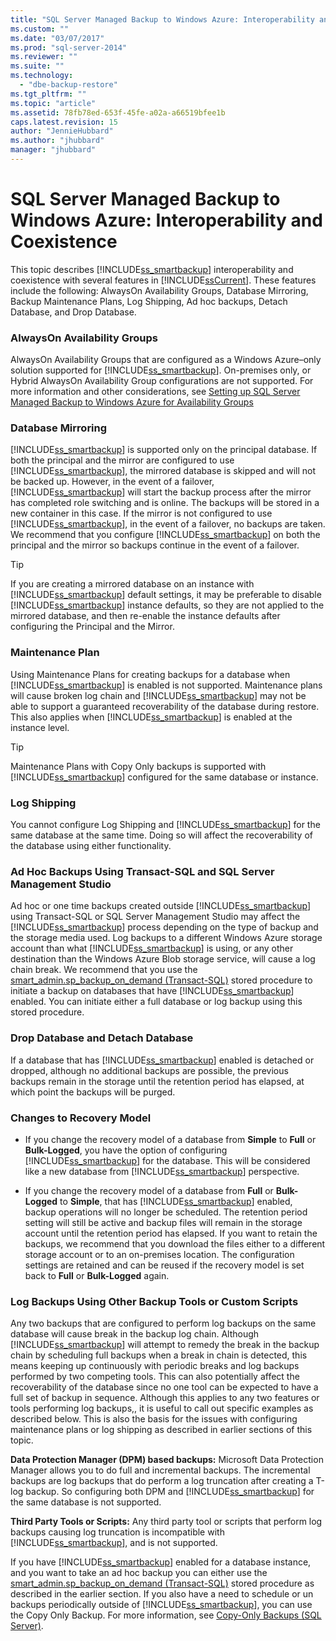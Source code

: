 ```yaml
---
title: "SQL Server Managed Backup to Windows Azure: Interoperability and Coexistence | Microsoft Docs"
ms.custom: ""
ms.date: "03/07/2017"
ms.prod: "sql-server-2014"
ms.reviewer: ""
ms.suite: ""
ms.technology: 
  - "dbe-backup-restore"
ms.tgt_pltfrm: ""
ms.topic: "article"
ms.assetid: 78fb78ed-653f-45fe-a02a-a66519bfee1b
caps.latest.revision: 15
author: "JennieHubbard"
ms.author: "jhubbard"
manager: "jhubbard"
---
```

# SQL Server Managed Backup to Windows Azure: Interoperability and Coexistence
  This topic describes [!INCLUDE[ss_smartbackup](../includes/ss-smartbackup-md.md)] interoperability and coexistence with several features in [!INCLUDE[ssCurrent](../includes/sscurrent-md.md)]. These features include the following: AlwaysOn Availability Groups, Database Mirroring, Backup Maintenance Plans, Log Shipping, Ad hoc backups, Detach Database, and Drop Database.  
  
### AlwaysOn Availability Groups  
 AlwaysOn Availability Groups that are configured as a Windows Azure–only solution supported for [!INCLUDE[ss_smartbackup](../includes/ss-smartbackup-md.md)]. On-premises only, or Hybrid AlwaysOn Availability Group configurations are not supported. For more information and other considerations, see [Setting up SQL Server Managed Backup to Windows Azure for Availability Groups](../../2014/database-engine/setting-up-sql-server-managed-backup-to-windows-azure-for-availability-groups.md)  
  
### Database Mirroring  
 [!INCLUDE[ss_smartbackup](../includes/ss-smartbackup-md.md)] is supported only on the principal database. If both the principal and the mirror are configured to use [!INCLUDE[ss_smartbackup](../includes/ss-smartbackup-md.md)], the mirrored database is skipped and will not be backed up. However, in the event of a failover, [!INCLUDE[ss_smartbackup](../includes/ss-smartbackup-md.md)] will start the backup process after the mirror has completed role switching and is online. The backups will be stored in a new container in this case. If the mirror is not configured to use [!INCLUDE[ss_smartbackup](../includes/ss-smartbackup-md.md)], in the event of a failover, no backups are taken. We recommend that you configure [!INCLUDE[ss_smartbackup](../includes/ss-smartbackup-md.md)] on both the principal and the mirror so backups continue in the event of a failover.  
  
> [!TIP]  
>  If you are creating a mirrored database on an instance with [!INCLUDE[ss_smartbackup](../includes/ss-smartbackup-md.md)] default settings, it may be preferable to disable [!INCLUDE[ss_smartbackup](../includes/ss-smartbackup-md.md)] instance defaults, so they are not applied to the mirrored database, and then re-enable the instance defaults after configuring the Principal and the Mirror.  
  
### Maintenance Plan  
 Using Maintenance Plans for creating backups for a database when [!INCLUDE[ss_smartbackup](../includes/ss-smartbackup-md.md)] is enabled is not supported. Maintenance plans will cause broken log chain and [!INCLUDE[ss_smartbackup](../includes/ss-smartbackup-md.md)] may not be able to support a guaranteed recoverability of the database during restore. This also applies when [!INCLUDE[ss_smartbackup](../includes/ss-smartbackup-md.md)] is enabled at the instance level.  
  
> [!TIP]  
>  Maintenance Plans with Copy Only backups is supported with [!INCLUDE[ss_smartbackup](../includes/ss-smartbackup-md.md)] configured for the same database or instance.  
  
### Log Shipping  
 You cannot configure Log Shipping and [!INCLUDE[ss_smartbackup](../includes/ss-smartbackup-md.md)] for the same database at the same time. Doing so will affect the recoverability of the database using either functionality.  
  
### Ad Hoc Backups Using Transact-SQL and SQL Server Management Studio  
 Ad hoc or one time backups created outside [!INCLUDE[ss_smartbackup](../includes/ss-smartbackup-md.md)] using Transact-SQL or SQL Server Management Studio may affect the [!INCLUDE[ss_smartbackup](../includes/ss-smartbackup-md.md)] process depending on the type of backup and the storage media used. Log backups to a different Windows Azure storage account than what [!INCLUDE[ss_smartbackup](../includes/ss-smartbackup-md.md)] is using, or any other destination than the Windows Azure Blob storage service, will cause a log chain break. We recommend that you use the [smart_admin.sp_backup_on_demand &#40;Transact-SQL&#41;](~/relational-databases/system-stored-procedures/managed-backup-sp-backup-on-demand-transact-sql.md) stored procedure to initiate a backup on databases that have [!INCLUDE[ss_smartbackup](../includes/ss-smartbackup-md.md)] enabled. You can initiate either a full database or log backup using this stored procedure.  
  
### Drop Database and Detach Database  
 If a database that has [!INCLUDE[ss_smartbackup](../includes/ss-smartbackup-md.md)] enabled is detached or dropped, although no additional backups are possible, the previous backups remain in the storage until the retention period has elapsed, at which point the backups will be purged.  
  
### Changes to Recovery Model  
  
-   If you change the recovery model of a database from **Simple** to **Full** or **Bulk-Logged**, you have the option of configuring [!INCLUDE[ss_smartbackup](../includes/ss-smartbackup-md.md)] for the database. This will be considered like a new database from [!INCLUDE[ss_smartbackup](../includes/ss-smartbackup-md.md)] perspective.  
  
-   If you change the recovery model of a database from **Full** or **Bulk-Logged** to **Simple**, that has [!INCLUDE[ss_smartbackup](../includes/ss-smartbackup-md.md)] enabled, backup operations will no longer be scheduled. The retention period setting will still be active and backup files will remain in the storage account until the retention period has elapsed. If you want to retain the backups, we recommend that you download the files either to a different storage account or to an on-premises location. The configuration settings are retained and can be reused if the recovery model is set back to **Full** or **Bulk-Logged** again.  
  
### Log Backups Using Other Backup Tools or Custom Scripts  
 Any two backups that are configured to perform log backups on the same database will cause break in the backup log chain. Although [!INCLUDE[ss_smartbackup](../includes/ss-smartbackup-md.md)] will attempt to remedy the break in the backup chain by scheduling full backups when a break in chain is detected, this means keeping up continuously with periodic breaks and log backups performed by two competing tools. This can also potentially affect the recoverability of the database since no one tool can be expected to have a full set of backup in sequence. Although this applies to any two features or tools performing log backups,, it is useful to call out specific examples as described below. This is also the basis for the issues with configuring maintenance plans or log shipping as described in earlier sections of this topic.  
  
 **Data Protection Manager (DPM) based backups:** Microsoft Data Protection Manager allows you to do full and incremental backups. The incremental backups are log backups that do perform a log truncation after creating a T-log backup. So configuring both DPM and [!INCLUDE[ss_smartbackup](../includes/ss-smartbackup-md.md)] for the same database is not supported.  
  
 **Third Party Tools or Scripts:** Any third party tool or scripts that perform log backups causing log truncation is incompatible with [!INCLUDE[ss_smartbackup](../includes/ss-smartbackup-md.md)], and is not supported.  
  
 If you have [!INCLUDE[ss_smartbackup](../includes/ss-smartbackup-md.md)] enabled for a database instance, and you want to take an ad hoc backup you can either use the [smart_admin.sp_backup_on_demand &#40;Transact-SQL&#41;](~/relational-databases/system-stored-procedures/managed-backup-sp-backup-on-demand-transact-sql.md) stored procedure as described in the earlier section. If you also have a need to schedule or un backups periodically outside of [!INCLUDE[ss_smartbackup](../includes/ss-smartbackup-md.md)], you can use the Copy Only Backup.  For more information, see [Copy-Only Backups &#40;SQL Server&#41;](../relational-databases/backup-restore/copy-only-backups-sql-server.md).  
  
  